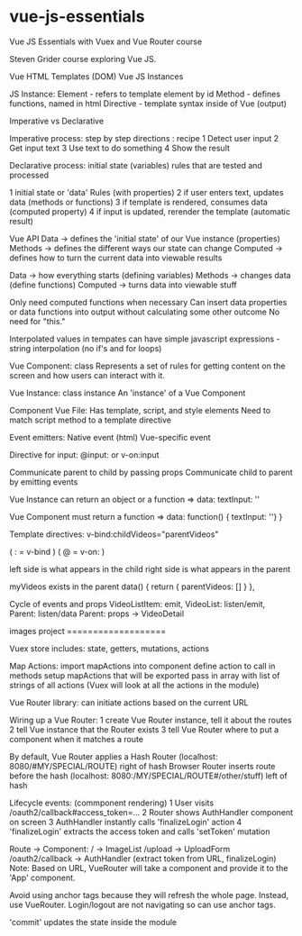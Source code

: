 # vue-js-essentials

Vue JS Essentials with Vuex and Vue Router course

Steven Grider course exploring Vue JS.

Vue HTML Templates (DOM)
Vue JS Instances

JS Instance:
Element - refers to template element by id
Method - defines functions, named in html
Directive - template syntax inside of Vue (output)

Imperative vs Declarative

Imperative process:
step by step directions : recipe
1 Detect user input
2 Get input text
3 Use text to do something
4 Show the result

Declarative process:
initial state (variables)
rules that are tested and processed

1 initial state or 'data'
Rules (with properties)
2 if user enters text, updates data (methods or functions)
3 if template is rendered, consumes data (computed property)
4 if input is updated, rerender the template (automatic result)

Vue API
Data -> defines the 'initial state' of our Vue instance (properties)
Methods -> defines the different ways our state can change
Computed -> defines how to turn the current data into viewable results

Data -> how everything starts (defining variables)
Methods -> changes data (define functions)
Computed -> turns data into viewable stuff

Only need computed functions when necessary
Can insert data properties or data functions into output without calculating some other outcome
No need for "this."

Interpolated values in tempates can have simple javascript expressions - string interpolation (no if's and for loops)

Vue Component: class
Represents a set of rules for getting content on the screen and how users can interact with it.

Vue Instance: class instance
An 'instance' of a Vue Component

Component Vue File:
Has template, script, and style elements
Need to match script method to a template directive

Event emitters:
Native event (html)
Vue-specific event


Directive for input:
@input: or v-on:input

Communicate parent to child by passing props
Communicate child to parent by emitting events

Vue Instance can return an object or a function
    => data: textInput: ''

Vue Component must return a function
    => data: function() { textInput: ''} }

Template directives:
v-bind:childVideos="parentVideos"

( : = v-bind )
( @ = v-on: )

left side is what appears in the child
right side is what appears in the parent

myVideos exists in the parent
    data() {
        return { parentVideos: [] }
    },

Cycle of events and props
VideoListItem: emit, VideoList: listen/emit, Parent: listen/data
Parent: props -> VideoDetail

images project ===================

Vuex store includes:
state, getters, mutations, actions

Map Actions:
import mapActions into component
define action to call in methods
setup mapActions that will be exported
pass in array with list of strings of all actions
(Vuex will look at all the actions in the module)

Vue Router library:
can initiate actions based on the current URL

Wiring up a Vue Router:
1 create Vue Router instance, tell it about the routes
2 tell Vue instance that the Router exists
3 tell Vue Router where to put a component when it matches a route

By default, Vue Router applies a Hash Router (localhost: 8080/#MY/SPECIAL/ROUTE) right of hash
Browser Router inserts route before the hash (localhost: 8080:/MY/SPECIAL/ROUTE#/other/stuff) left of hash

Lifecycle events: (commponent rendering)
1 User visits /oauth2/callback#access_token=...
2 Router shows AuthHandler component on screen
3 AuthHandler instantly calls 'finalizeLogin' action
4 'finalizeLogin' extracts the access token and calls 'setToken' mutation

Route -> Component:
/ -> ImageList
/upload -> UploadForm
/oauth2/callback -> AuthHandler (extract token from URL, finalizeLogin)
Note: Based on URL, VueRouter will take a component and provide it to the 'App' component.

Avoid using anchor tags because they will refresh the whole page. Instead, use VueRouter.
Login/logout are not navigating so can use anchor tags.

'commit' updates the state inside the module
